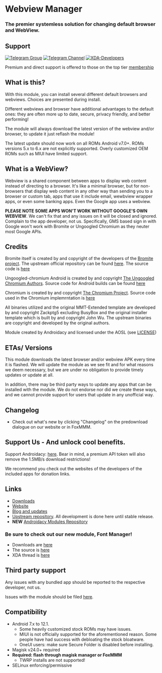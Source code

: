 # Webview Manager
### The premier systemless solution for changing default browser and WebView. 
## Support

[![Telegram Group](https://img.shields.io/endpoint?color=neon&style=flat&url=https%3A%2F%2Ftg.sumanjay.workers.dev%2Fandroidacy_discussions)](https://telegram.dog/androidacy_discussions)
[![Telegram Channel](https://img.shields.io/endpoint?color=neon&style=flat&url=https%3A%2F%2Ftg.sumanjay.workers.dev%2Fandroidacy)](https://telegram.dog/androidacy)
[![XDA-Developers](https://img.shields.io/badge/XDA--Developers-%23AC6E2F.svg?style=flat&logo=XDA-Developers&logoColor=white)](https://forum.xda-developers.com/android/software/bromite-magisk-module-t3936964)

Premium and direct support is offered to those on the top tier [membership](https://www.androidacy.com/membership-join/?f=WebView%20Manager%20Readme)

## What is this?

With this module, you can install several different default browsers and webviews. Choices are presented during install.

Different webviews and browser have additional advantages to the default ones: they are often more up to date, secure, privacy friendly, and better performing!

The module will always download the latest version of the webview and/or browser, to update it just reflash the module!

The latest update should now work on all ROMs Android v7.0+. ROMs versions 5.x to 6.x are not explicitly supported. Overly customized OEM ROMs such as MIUI have limited support.

## What is a WebView?

Webview is a shared component between apps to display web content instead of directing to a browser. It's like a minimal browser, but for non-browsers that display web content in any other way than sending you to a browser or custom tab, apps that use it include email, wewbview wrapper apps, or even some banking apps. Even the Google app uses a webview.

**PLEASE NOTE SOME APPS WON'T WORK WITHOUT GOOGLE'S OWN WEBVIEW**. We can't fix that and any issues on it will be closed and ignored. Complain to the app developer, not us. Specifically, GMS based sign in with Google won't work with Bromite or Ungoogled Chromium as they neuter most Google APIs. 

## Credits

Bromite itself is created by and copyright of the developers of the [Bromite project](https://github.com/bromite/bromite). The upstream official repository can be found [here](https://github.com/bromite/bromitewebview). The source code is [here](https://github.com/bromite/bromite)

Ungoogled-chromium Android is created by and copyright [The Ungoogled Chromium Authors](https://ungoogled-software.github.io/). Source code for Android builds can be found [here](https://git.droidware.info/wchen342/ungoogled-chromium-android)

Chromium is created by and copyright [The Chromium Project](http://www.chromium.org/). Source code used in the Chromium implemrntation is [here](https://github.com/bromite/chromium)

All binaries utilized and the original MMT-Extended template are developed by and copyright Zackptg5 excluding BusyBox and the original installer template which is built by and copyright John Wu. The upstream binaries are copyright and developed by the original authors.

Module created by Androidacy and licensed under the AOSL (see [LICENSE](/LICENSE))

## ETAs/ Versions

This module downloads the latest browser and/or webview APK every time it is flashed. We will update the module as we see fit and for what reasons we deem necessary, but we are under no obligation to provide timely updates or update at all.

In addition, there may be third party ways to update any apps that can be installed with the module. We do not endorse nor did we create these ways, and we cannot provide support for users that update in any unofficial way.

## Changelog

- Check out what's new by clicking "Changelog" on the predownload dialogue on our website or in FoxMMM. 

## Support Us - And unlock cool benefits. 

Support Androidacy: [here](https://www.androidacy.com/donate/?f=WVM%20Readme). Bear in mind, a premium API token will also remove the 1.5MB/s download restrictions! 

We recommend you check out the websites of the developers of the included apps for donation links.

## Links

- [Downloads](https://www.androidacy.com/magisk-modules-repository/#bromitewebview)
- [Website](https://www.androidacy.com/?utm_source=WebviewManager)
- [Blog and updates](https://www.androidacy.com/blog/?utm_source=WebviewManager&utm_medium=github)
- [Upstream repository](https://github.com/Androidacy/WebviewManager-Module). All development is done here until stable release.
- **NEW** [Androidacy Modules Repository](https://www.androidacy.com/modules-repo/?f=repo)

### Be sure to check out our new module, Font Manager!

- Downloads are [here](https://www.androidacy.com/magisk-modules-repo/#fontrevival)
- The source is [here](https://github.com/Androidacy/FontManager-Module)
- XDA thread is [here](https://forum.xda-developers.com/t/magisk-module-fontrevival-for-emojis-and-fonts.4194631/)

## Third party support

Any issues with any bundled app should be reported to the respective developer, not us.

Issues with the module should be filed [here](https://github.com/Androidacy/WebviewManager-Module/issues/new).

## Compatibility

- Android 7.x to 12.1. 
  - Some heavily customized stock ROMs may have issues.
  - MIUI is not officially supported for the aforementioned reason. Some people have had success with debloating the stock bloatware.
  - OneUI users: make sure Secure Folder is disabled before installing.
- Magisk v24.0+ required
- **Required: flash through magisk manager or FoxMMM**
	- TWRP installs are not supported!
- SELinux enforcing/permissive
